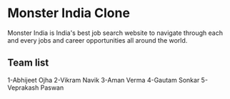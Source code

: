 # Monster India Clone
<p>Monster India is India's best job search website to navigate through each and every jobs and career opportunities all around the world.</p>

Team list
-----------
1-Abhijeet Ojha
2-Vikram Navik
3-Aman Verma
4-Gautam Sonkar
5-Veprakash Paswan
